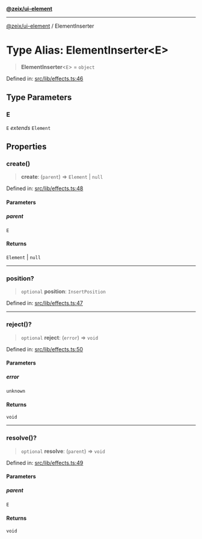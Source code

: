 [**@zeix/ui-element**](../README.md)

***

[@zeix/ui-element](../globals.md) / ElementInserter

# Type Alias: ElementInserter\<E\>

> **ElementInserter**\<`E`\> = `object`

Defined in: [src/lib/effects.ts:46](https://github.com/zeixcom/ui-element/blob/051e9e1bc23b455abad71bf33880530a33e32030/src/lib/effects.ts#L46)

## Type Parameters

### E

`E` *extends* `Element`

## Properties

### create()

> **create**: (`parent`) => `Element` \| `null`

Defined in: [src/lib/effects.ts:48](https://github.com/zeixcom/ui-element/blob/051e9e1bc23b455abad71bf33880530a33e32030/src/lib/effects.ts#L48)

#### Parameters

##### parent

`E`

#### Returns

`Element` \| `null`

***

### position?

> `optional` **position**: `InsertPosition`

Defined in: [src/lib/effects.ts:47](https://github.com/zeixcom/ui-element/blob/051e9e1bc23b455abad71bf33880530a33e32030/src/lib/effects.ts#L47)

***

### reject()?

> `optional` **reject**: (`error`) => `void`

Defined in: [src/lib/effects.ts:50](https://github.com/zeixcom/ui-element/blob/051e9e1bc23b455abad71bf33880530a33e32030/src/lib/effects.ts#L50)

#### Parameters

##### error

`unknown`

#### Returns

`void`

***

### resolve()?

> `optional` **resolve**: (`parent`) => `void`

Defined in: [src/lib/effects.ts:49](https://github.com/zeixcom/ui-element/blob/051e9e1bc23b455abad71bf33880530a33e32030/src/lib/effects.ts#L49)

#### Parameters

##### parent

`E`

#### Returns

`void`

